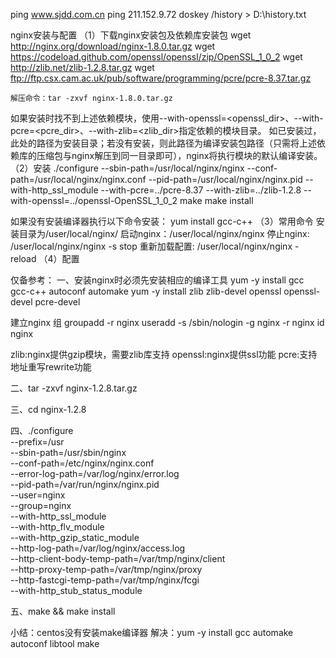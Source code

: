 ping www.sjdd.com.cn
ping 211.152.9.72
doskey /history > D:\history.txt

nginx安装与配置
（1）下载nginx安装包及依赖库安装包
	wget http://nginx.org/download/nginx-1.8.0.tar.gz
	wget https://codeload.github.com/openssl/openssl/zip/OpenSSL_1_0_2
	wget http://zlib.net/zlib-1.2.8.tar.gz
	wget ftp://ftp.csx.cam.ac.uk/pub/software/programming/pcre/pcre-8.37.tar.gz
	
	解压命令：tar -zxvf nginx-1.8.0.tar.gz
	
如果安装时找不到上述依赖模块，使用--with-openssl=<openssl_dir>、--with-pcre=<pcre_dir>、--with-zlib=<zlib_dir>指定依赖的模块目录。
如已安装过，此处的路径为安装目录；若没有安装，则此路径为编译安装包路径（只需将上述依赖库的压缩包与nginx解压到同一目录即可），nginx将执行模块的默认编译安装。
（2）安装
./configure --sbin-path=/usr/local/nginx/nginx --conf-path=/usr/local/nginx/nginx.conf --pid-path=/usr/local/nginx/nginx.pid --with-http_ssl_module --with-pcre=../pcre-8.37 --with-zlib=../zlib-1.2.8 --with-openssl=../openssl-OpenSSL_1_0_2
make
make install 

如果没有安装编译器执行以下命令安装：
yum install gcc-c++
（3）常用命令
	安装目录为/user/local/nginx/
	启动nginx：/user/local/nginx/nginx
	停止nginx: /user/local/nginx/nginx -s stop
	重新加载配置: /user/local/nginx/nginx - reload
 （4）配置

仅备参考：
一、安装nginx时必须先安装相应的编译工具
yum -y install gcc gcc-c++ autoconf automake
yum -y install zlib zlib-devel openssl openssl-devel pcre-devel

建立nginx 组
groupadd -r nginx
useradd -s /sbin/nologin -g nginx -r nginx
id nginx

zlib:nginx提供gzip模块，需要zlib库支持
openssl:nginx提供ssl功能
pcre:支持地址重写rewrite功能

二、tar -zxvf nginx-1.2.8.tar.gz

三、cd nginx-1.2.8

四、./configure \
--prefix=/usr \
--sbin-path=/usr/sbin/nginx \
--conf-path=/etc/nginx/nginx.conf \
--error-log-path=/var/log/nginx/error.log \
--pid-path=/var/run/nginx/nginx.pid \
--user=nginx \
--group=nginx \
--with-http_ssl_module \
--with-http_flv_module \
--with-http_gzip_static_module \
--http-log-path=/var/log/nginx/access.log \
--http-client-body-temp-path=/var/tmp/nginx/client \
--http-proxy-temp-path=/var/tmp/nginx/proxy \
--http-fastcgi-temp-path=/var/tmp/nginx/fcgi \
--with-http_stub_status_module

五、make && make install


小结：centos没有安装make编译器
解决：yum -y install gcc automake autoconf libtool make